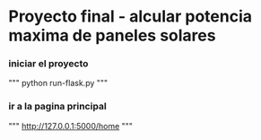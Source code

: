 # Proyecto final - alcular potencia maxima de paneles solares

### iniciar el proyecto

"""
python run-flask.py
"""

### ir a la pagina principal

"""
http://127.0.0.1:5000/home
"""